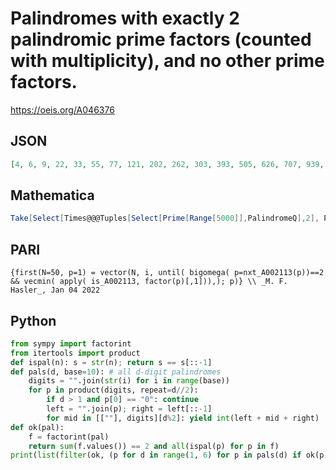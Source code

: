 # Palindromes with exactly 2 palindromic prime factors \(counted with multiplicity\), and no other prime factors\.
https://oeis.org/A046376
## JSON
```JSON
[4, 6, 9, 22, 33, 55, 77, 121, 202, 262, 303, 393, 505, 626, 707, 939, 1111, 1441, 1661, 1991, 3443, 3883, 7997, 10201, 13231, 15251, 18281, 19291, 20602, 22622, 22822, 24842, 26662, 28682, 30903, 31613, 33933, 35653, 37673, 38683, 39993, 60206, 60406, 60806]
```
## Mathematica
```Mathematica
Take[Select[Times@@@Tuples[Select[Prime[Range[5000]],PalindromeQ],2], PalindromeQ]// Union,50] (* _Harvey P. Dale_, Aug 25 2019 *)
```
## PARI
```PARI
{first(N=50, p=1) = vector(N, i, until( bigomega( p=nxt_A002113(p))==2 && vecmin( apply( is_A002113, factor(p)[,1])),); p)} \\ _M. F. Hasler_, Jan 04 2022
```
## Python
```Python
from sympy import factorint
from itertools import product
def ispal(n): s = str(n); return s == s[::-1]
def pals(d, base=10): # all d-digit palindromes
    digits = "".join(str(i) for i in range(base))
    for p in product(digits, repeat=d//2):
        if d > 1 and p[0] == "0": continue
        left = "".join(p); right = left[::-1]
        for mid in [[""], digits][d%2]: yield int(left + mid + right)
def ok(pal):
    f = factorint(pal)
    return sum(f.values()) == 2 and all(ispal(p) for p in f)
print(list(filter(ok, (p for d in range(1, 6) for p in pals(d) if ok(p))))) # _Michael S. Branicky_, Aug 14 2022
```
